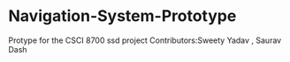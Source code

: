 # Navigation-System-Prototype
Protype for the CSCI 8700 ssd project
Contributors:Sweety Yadav , Saurav Dash
